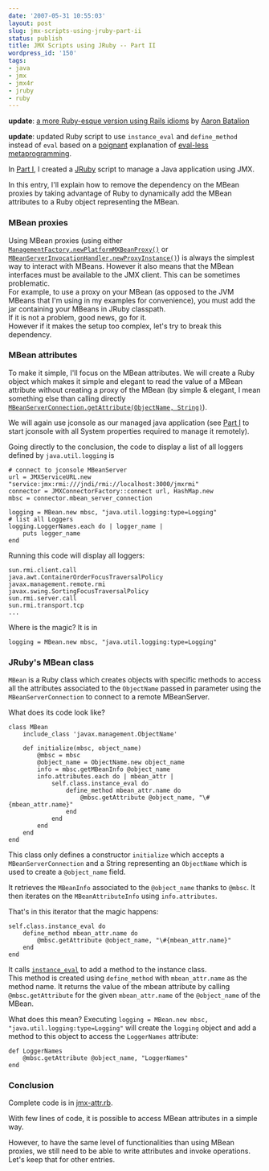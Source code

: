 ```yaml
---
date: '2007-05-31 10:55:03'
layout: post
slug: jmx-scripts-using-jruby-part-ii
status: publish
title: JMX Scripts using JRuby -- Part II
wordpress_id: '150'
tags:
- java
- jmx
- jmx4r
- jruby
- ruby
---
```


__update__: [a more Ruby-esque version using Rails idioms](http://revolutiononrails.blogspot.com/2007/05/ruby-esque-jmx-part-2.html) by [Aaron Batalion](http://revolutiononrails.blogspot.com/)

__update__: updated Ruby script to use `instance_eval` and `define_method` instead of `eval` based on a [poignant][poignant] explanation of [eval-less metaprogramming][eval-less].

In [Part I][part-1], I created a [JRuby][jruby] script to manage a Java application using JMX.

In this entry, I'll explain how to remove the dependency on the MBean proxies by taking advantage of Ruby to dynamically add the MBean attributes to a Ruby object representing the MBean.

[poignant]:  http://poignantguide.net/ruby/chapter-6.html#section3
[eval-less]: http://redhanded.hobix.com/bits/evalLessMetaprogramming.html 
[part-1]:    http://jmesnil.net/weblog/2007/03/23/jmx-scripts-using-jruby/
[jruby]:     http://jruby.codehaus.org

### MBean proxies ###

Using MBean proxies (using either [`ManagementFactory.newPlatformMXBeanProxy()`][mngmt-factory] or [`MBeanServerInvocationHandler.newProxyInstance()`][mbsih]) is always the simplest way to interact with MBeans.
However it also means that the MBean interfaces must be available to the JMX client. This can be sometimes problematic.  
For example, to use a proxy on your MBean (as opposed to the JVM MBeans that I'm using in my examples for convenience), you must add the jar containing your MBeans in JRuby classpath.  
If it is not a problem, good news, go for it.  
However if it makes the setup too complex, let's try to break this dependency.

### MBean attributes ###

To make it simple, I'll focus on the MBean attributes. We will create a Ruby object which makes it simple and elegant to read the value of a MBean attribute without creating a proxy of the MBean (by simple & elegant, I mean something else than calling directly [`MBeanServerConnection.getAttribute(ObjectName, String)`][mbsc]).

We will again use jconsole as our managed java application (see [Part I][part-1] to start jconsole with all System properties required to manage it remotely).

Going directly to the conclusion, the code to display a list of all loggers defined by `java.util.logging` is

<pre><code class='ruby'># connect to jconsole MBeanServer
url = JMXServiceURL.new "service:jmx:rmi:///jndi/rmi://localhost:3000/jmxrmi"
connector = JMXConnectorFactory::connect url, HashMap.new
mbsc = connector.mbean_server_connection

logging = MBean.new mbsc, "java.util.logging:type=Logging"
# list all Loggers
logging.LoggerNames.each do | logger_name |
    puts logger_name
end
</code></pre>

Running this code will display all loggers:

<pre><code class='bash'>sun.rmi.client.call
java.awt.ContainerOrderFocusTraversalPolicy
javax.management.remote.rmi
javax.swing.SortingFocusTraversalPolicy
sun.rmi.server.call
sun.rmi.transport.tcp
...
</code></pre>

Where is the magic? It is in 

<pre><code class='ruby'>logging = MBean.new mbsc, "java.util.logging:type=Logging"
</code></pre>

### JRuby's MBean class ###

`MBean` is a Ruby class which creates objects with specific methods to access all the attributes associated to the `ObjectName` passed in parameter using the `MBeanServerConnection` to connect to a remote MBeanServer.

What does its code look like?

<pre><code class='ruby'>class MBean
    include_class 'javax.management.ObjectName'

    def initialize(mbsc, object_name)
        @mbsc = mbsc
        @object_name = ObjectName.new object_name
        info = mbsc.getMBeanInfo @object_name
        info.attributes.each do | mbean_attr |
            self.class.instance_eval do 
                define_method mbean_attr.name do
                    @mbsc.getAttribute @object_name, "\#{mbean_attr.name}"
                end
            end
        end
    end
end
</code></pre>

This class only defines a constructor `initialize` which accepts a `MBeanServerConnection` and a String representing an `ObjectName` which is used to create a `@object_name` field.

It retrieves the `MBeanInfo` associated to the `@object_name` thanks to `@mbsc`.
It then iterates on the `MBeanAttributeInfo` using `info.attributes`.

That's in this iterator that the magic happens:

<pre><code class='ruby'>self.class.instance_eval do 
    define_method mbean_attr.name do
        @mbsc.getAttribute @object_name, "\#{mbean_attr.name}"
    end
end
</code></pre>

It calls [`instance_eval`][instance_eval] to add a method to the instance class.   
This method is created using `define_method` with `mbean_attr.name` as the method name. It returns the value of the mbean attribute by calling `@mbsc.getAttribute` for the given `mbean_attr.name` of the `@object_name` of the MBean.

What does this mean? Executing `logging = MBean.new mbsc, "java.util.logging:type=Logging"` will create the `logging` object and add a method to this object to access the `LoggerNames` attribute:

<pre><code class='ruby'>def LoggerNames
    @mbsc.getAttribute @object_name, "LoggerNames"
end
</code></pre>

### Conclusion ###

Complete code is in [jmx-attr.rb][jmx-attr.rb].

With few lines of code, it is possible to access MBean attributes in a simple way. 

However, to have the same level of functionalities than using MBean proxies, we still need to be able to write attributes and invoke operations. Let's keep that for other entries.

[mngmt-factory]: http://java.sun.com/j2se/1.5.0/docs/api/java/lang/management/ManagementFactory.html#newPlatformMXBeanProxy(javax.management.MBeanServerConnection,%20java.lang.String,%20java.lang.Class)
[mbsih]: http://java.sun.com/j2se/1.5.0/docs/api/javax/management/MBeanServerInvocationHandler.html#newProxyInstance(javax.management.MBeanServerConnection,%20javax.management.ObjectName,%20java.lang.Class,%20boolean)
[mbsc]: http://java.sun.com/j2se/1.5.0/docs/api/javax/management/MBeanServerConnection.html#getAttribute(javax.management.ObjectName,%20java.lang.String)
[instance_eval]: http://www.ruby-doc.org/core/classes/Object.html#M000336
[jmx-attr.rb]: http://jmesnil.net/downloads/jmx-attr.rb
